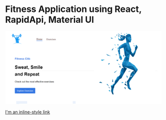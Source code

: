 # Fitness Application using React, RapidApi, Material UI

![SCREEN!](src/assets/images/screen.PNG)

[I'm an inline-style link](https://www.google.com)
